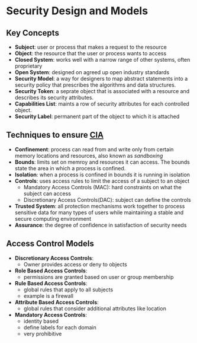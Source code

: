 # Security Design and Models

## Key Concepts
- **Subject**: user or process that makes a request to the resource
- **Object**: the resource that the user or process wants to access
- **Closed System**: works well with a narrow range of other systems, often proprietary
- **Open System**: designed on agreed up open industry standards
- **Security Model**: a way for designers to map abstract statements into a security policy that prescribes
  the algorithms and data structures.
- **Security Token**: a seprate object that is associated with a resource and describes its security
  attributes.
- **Capabilities List**: maints a row of security attributes for each controlled object.
- **Security Label**: permanent part of the object to which it is attached


## Techniques to ensure [CIA](GENERALSECURITY.md)
- **Confinement**: process can read from and write only from certain memory locations and resources,
  also known as _sandboxing_
- **Bounds**: limits set on memroy and resources it can access. The bounds state the area in which
  a process is confined.
- **Isolation**: when a process is confined in bounds it is running in isolation
- **Controls**: uses access rules to limit the access of a subject to an object
  - Mandatory Access Controls (MAC): hard constraints on what the subject can access
  - Discretionary Access Controls(DAC): subject can define the controls
- **Trusted System**: all protection mechanisms work together to process sensitive data for many types of
  users while maintaining a stable and secure computing environment
- **Assurance**: the degree of confidence in satisfaction of security needs





## Access Control Models
- **Discretionary Access Controls**:
  - Owner provides access or deny to objects
- **Role Based Access Controls**:
  - permissions are granted based on user or group membership
- **Rule Based Access Controls**:
  - global rules that apply to all subjects
  - example is a firewall
- **Attribute Based Access Controls**:
  - global rules that consider additional attributes like location 
- **Mandatory Access Controls**:
  - identity based
  - define labels for each domain
  - very prohibitive 

